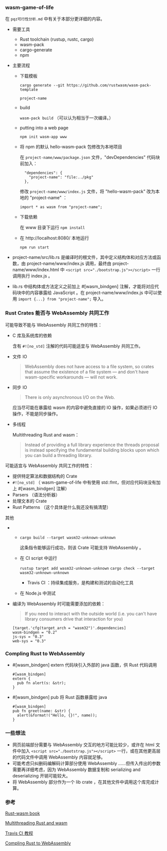 ### wasm-game-of-life

在 `pqz可行性分析.md` 中有关于本部分更详细的内容。

* 需要工具

  * Rust toolchain (rustup, rustc, cargo)
  * wasm-pack
  * cargo-generate
  * npm

* 主要流程

  * 下载模板

    `cargo generate --git https://github.com/rustwasm/wasm-pack-template`

    `project-name`

  * build

    `wasm-pack build` （可以认为相当于一次编译。）

  * putting into a web page

    `npm init wasm-app www`

  * 将 npm 的默认 hello-wasm-pack 包修改为本地项目

    在 `project-name/www/package.json` 文件，"devDependencies" 代码块前加入：

    ```
      "dependencies": {
        "project-name": "file:../pkg"
      },
    ```

    修改 `project-name/www/index.js` 文件，将 "hello-wasm-pack" 改为本地的 "project-name" ：

    ```
    import * as wasm from "project-name";
    ```

  * 下载依赖

    在 www 目录下运行 `npm install`

  * 在 http://localhost:8080/ 本地运行

    `npm run start`

* project-name/src/lib.rs 是编译时的根文件，其中定义结构体和对应方法或函数，由 project-name/www/index.js 调用，最终由 project-name/www/index.html 中 `<script src="./bootstrap.js"></script>` 一行调用执行 index.js 。

* lib.rs 中结构体或方法定义之前加上 \#[wasm_bindgen] 注解，才能将对应代码块中的内容暴露给 JavaScript 。在 project-name/www/index.js 中可以使用 `import {...} from "project-name";` 导入。



### Rust Crates 能否与 WebAssembly 共同工作 

可能导致不能与 WebAssembly 共同工作的特性：

* C 库及系统库的依赖

  含有 `#![no_std]` 注解的代码可能适宜与 WebAssembly 共同工作。

* 文件 IO

  > WebAssembly does not have access to a file system, so crates that assume the existence of a file system — and don't have wasm-specific workarounds — will not work.

* 同步 IO

  > There is only asynchronous I/O on the Web.

  应当尽可能在暴露给 wasm 的内容中避免直接的 IO 操作，如果必须进行 IO 操作，不能是同步操作。

* 多线程

  Multithreading Rust and wasm：

  > Instead of providing a full library experience the threads proposal is instead specifying the fundamental building blocks upon which you can build a threading library.



可能适宜与 WebAssembly 共同工作的特性：

* 提供特定算法和数据结构的 Crate
* `#![no_std]` （ wasm-game-of-life 中有使用 std::fmt，但对应代码块没有加上 \#[wasm_bindgen] 注解）
* Parsers （语法分析器）
* 处理文本的 Crate
* Rust Patterns （这个具体是什么我还没有搞清楚）



其他

* * `cargo build --target wasm32-unknown-unknown` 

    这条指令能够运行成功，则该 Crate 可能支持 WebAssembly 。

  * 在 CI script 中运行

    `rustup target add wasm32-unknown-unknown`
    `cargo check --target wasm32-unknown-unknown`

    * Travis CI ：持续集成服务，是构建和测试的自动化工具

  * 在 Node.js 中测试

* 编译为 WebAssembly 时可能需要添加的依赖：

  > If you need to interact with the outside world (i.e. you can't have library consumers drive that interaction for you) 

  ```
  [target.'cfg(target_arch = "wasm32")'.dependencies]
  wasm-bindgen = "0.2"
  js-sys = "0.3"
  web-sys = "0.3"
  ```




### Compling Rust to WebAssembly

* #[wasm_bindgen] extern 代码块引入外部的 java 函数，供 Rust 代码调用

  ```
  #[wasm_bindgen]
  extern {
  	pub fn alert(s: &str);
  }
  ```

* #[wasm_bindgen] pub 将 Rust 函数暴露给 java

  ```
  #[wasm_bindgen]
  pub fn greet(name: &str) {
  	alert(&format!("Hello, {}!", name));
  }
  ```

  



### 一些想法

* 网页前端部分需要与 WebAssembly 交互的地方可能比较少，或许在 html 文件中加入 `<script src="./bootstrap.js"></script>` 一行，或在其他更高层的代码文件中调用 WebAssembly 内容就足够。
* 可能考虑只纠删码编解码计算部分使用 WebAssembly ……但传入传出的参数需要再详细考虑，因为 WebAssembly 数据复制和 serializing and deserializing 开销可能较大。
* 将 WebAssembly 部分作为一个 lib crate ，在其他文件中调用这个库完成计算。



### 参考

[Rust-wasm book](https://rustwasm.github.io/docs/book/reference/which-crates-work-with-wasm.html)

[Multithreading Rust and wasm](https://rustwasm.github.io/2018/10/24/multithreading-rust-and-wasm.html)

[Travis CI 教程](http://www.ruanyifeng.com/blog/2017/12/travis_ci_tutorial.html)

[Compling Rust to WebAssembly](https://developer.mozilla.org/en-US/docs/WebAssembly/Rust_to_wasm)
